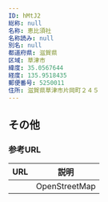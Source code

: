 ```yaml
---
ID: hMtJ2
総称: null
名称: 恵比須社
名称読み: null
別名: null
都道府県: 滋賀県
区域: 草津市
緯度: 35.0567644
経度: 135.9518435
郵便番号: 5250011
住所: 滋賀県草津市片岡町２４５
---
```


## その他

### 参考URL

| URL | 説明          |
| --- | ------------- |
|     | OpenStreetMap |

